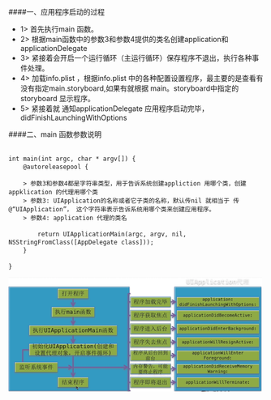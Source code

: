 
####一、应用程序启动的过程
- 1> 首先执行main 函数。
- 2> 根据main函数中的参数3和参数4提供的类名创建application和applicationDelegate
- 3> 紧接着会开启一个运行循环（主运行循环）保存程序不退出，执行各种事件处理。
- 4> 加载info.plist ，根据info.plist 中的各种配置设置程序，最主要的是查看有没有指定main.storyboard,如果有就根据
main。storyboard中指定的storyboard 显示程序。
- 5> 紧接着就 通知applicationDelegate 应用程序启动完毕， didFinishLaunchingWithOptions

####二、main 函数参数说明

```objc

int main(int argc, char * argv[]) {
    @autoreleasepool {
        
    > 参数3和参数4都是字符串类型，用于告诉系统创建appliction 用哪个类，创建appklication 的代理用哪个类
    > 参数3: UIApplication的名称或者它子类的名称，默认传nil 就相当于 传 @“UIApplication”， 这个字符串表示告诉系统用哪个类来创建应用程序。
    > 参数4: application 代理的类名
        
        return UIApplicationMain(argc, argv, nil, NSStringFromClass([AppDelegate class]));
    }
    
}

```

![](/assets/applaunch.png)







